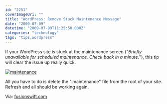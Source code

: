 ```yaml
---
id: "2251"
coverImageUri: ""
title: "WordPress: Remove Stuck Maintenance Message"
date: "2009-07-09"
datetime: "2009-07-09T11:25:50.000Z"
categories: "technology"
tags: "tips,wordpress"
---
```


If your WordPress site is stuck at the maintenance screen ("_Briefly unavailable for scheduled maintenance. Check back in a minute._"), this tip will clear the issue up really quick.

[![](http://assets.brandonmartinez.com/brandonmartinez/2010/07/maintenance-575x110.png "maintenance")](http://assets.brandonmartinez.com/brandonmartinez/2010/07/maintenance.png)

All you have to do is delete the ".maintenance" file from the root of your site. Refresh and all should be working again.

Via: [fusionswift.com](http://fusionswift.com/2010/06/remove-wp-maintenance-msg/)
